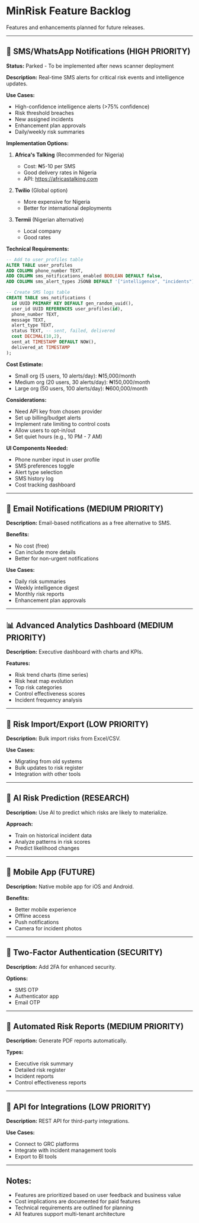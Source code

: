 # MinRisk Feature Backlog

Features and enhancements planned for future releases.

---

## 🔔 SMS/WhatsApp Notifications (HIGH PRIORITY)

**Status:** Parked - To be implemented after news scanner deployment

**Description:**
Real-time SMS alerts for critical risk events and intelligence updates.

**Use Cases:**
- High-confidence intelligence alerts (>75% confidence)
- Risk threshold breaches
- New assigned incidents
- Enhancement plan approvals
- Daily/weekly risk summaries

**Implementation Options:**
1. **Africa's Talking** (Recommended for Nigeria)
   - Cost: ₦5-10 per SMS
   - Good delivery rates in Nigeria
   - API: https://africastalking.com

2. **Twilio** (Global option)
   - More expensive for Nigeria
   - Better for international deployments

3. **Termii** (Nigerian alternative)
   - Local company
   - Good rates

**Technical Requirements:**
```sql
-- Add to user_profiles table
ALTER TABLE user_profiles
ADD COLUMN phone_number TEXT,
ADD COLUMN sms_notifications_enabled BOOLEAN DEFAULT false,
ADD COLUMN sms_alert_types JSONB DEFAULT '["intelligence", "incidents"]';

-- Create SMS logs table
CREATE TABLE sms_notifications (
  id UUID PRIMARY KEY DEFAULT gen_random_uuid(),
  user_id UUID REFERENCES user_profiles(id),
  phone_number TEXT,
  message TEXT,
  alert_type TEXT,
  status TEXT, -- sent, failed, delivered
  cost DECIMAL(10,2),
  sent_at TIMESTAMP DEFAULT NOW(),
  delivered_at TIMESTAMP
);
```

**Cost Estimate:**
- Small org (5 users, 10 alerts/day): ₦15,000/month
- Medium org (20 users, 30 alerts/day): ₦150,000/month
- Large org (50 users, 100 alerts/day): ₦600,000/month

**Considerations:**
- Need API key from chosen provider
- Set up billing/budget alerts
- Implement rate limiting to control costs
- Allow users to opt-in/out
- Set quiet hours (e.g., 10 PM - 7 AM)

**UI Components Needed:**
- Phone number input in user profile
- SMS preferences toggle
- Alert type selection
- SMS history log
- Cost tracking dashboard

---

## 📧 Email Notifications (MEDIUM PRIORITY)

**Description:**
Email-based notifications as a free alternative to SMS.

**Benefits:**
- No cost (free)
- Can include more details
- Better for non-urgent notifications

**Use Cases:**
- Daily risk summaries
- Weekly intelligence digest
- Monthly risk reports
- Enhancement plan approvals

---

## 📊 Advanced Analytics Dashboard (MEDIUM PRIORITY)

**Description:**
Executive dashboard with charts and KPIs.

**Features:**
- Risk trend charts (time series)
- Risk heat map evolution
- Top risk categories
- Control effectiveness scores
- Incident frequency analysis

---

## 🔄 Risk Import/Export (LOW PRIORITY)

**Description:**
Bulk import risks from Excel/CSV.

**Use Cases:**
- Migrating from old systems
- Bulk updates to risk register
- Integration with other tools

---

## 🤖 AI Risk Prediction (RESEARCH)

**Description:**
Use AI to predict which risks are likely to materialize.

**Approach:**
- Train on historical incident data
- Analyze patterns in risk scores
- Predict likelihood changes

---

## 📱 Mobile App (FUTURE)

**Description:**
Native mobile app for iOS and Android.

**Benefits:**
- Better mobile experience
- Offline access
- Push notifications
- Camera for incident photos

---

## 🔐 Two-Factor Authentication (SECURITY)

**Description:**
Add 2FA for enhanced security.

**Options:**
- SMS OTP
- Authenticator app
- Email OTP

---

## 📄 Automated Risk Reports (MEDIUM PRIORITY)

**Description:**
Generate PDF reports automatically.

**Types:**
- Executive risk summary
- Detailed risk register
- Incident reports
- Control effectiveness reports

---

## 🔗 API for Integrations (LOW PRIORITY)

**Description:**
REST API for third-party integrations.

**Use Cases:**
- Connect to GRC platforms
- Integrate with incident management tools
- Export to BI tools

---

## Notes:
- Features are prioritized based on user feedback and business value
- Cost implications are documented for paid features
- Technical requirements are outlined for planning
- All features support multi-tenant architecture
